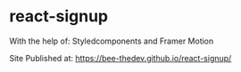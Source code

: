 # react-signup
With the help of: Styledcomponents and Framer Motion 

Site Published at:   https://bee-thedev.github.io/react-signup/
